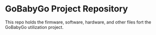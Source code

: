 GoBabyGo Project Repository
=====

This repo holds the firmware, software, hardware, and other files fort the GoBabyGo utilization project.